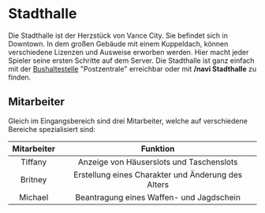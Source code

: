 # Stadthalle 

Die Stadthalle ist der Herzstück von Vance City. Sie befindet sich in Downtown. In dem großen Gebäude mit einem Kuppeldach, können verschiedene Lizenzen und Ausweise erworben werden. Hier macht jeder Spieler seine ersten Schritte auf dem Server. Die Stadthalle ist ganz einfach mit der [Bushaltestelle](../../pages/öpnv/Bus.md) "Postzentrale" erreichbar oder mit **/navi Stadthalle** zu finden.

## Mitarbeiter 

Gleich im Eingangsbereich sind drei Mitarbeiter, welche auf verschiedene Bereiche spezialisiert sind:

| Mitarbeiter | Funktion |
| :-: | :-: |
| Tiffany | Anzeige von Häuserslots und Taschenslots |
| Britney | Erstellung eines Charakter und Änderung des Alters |
| Michael | Beantragung eines Waffen- und Jagdschein |
